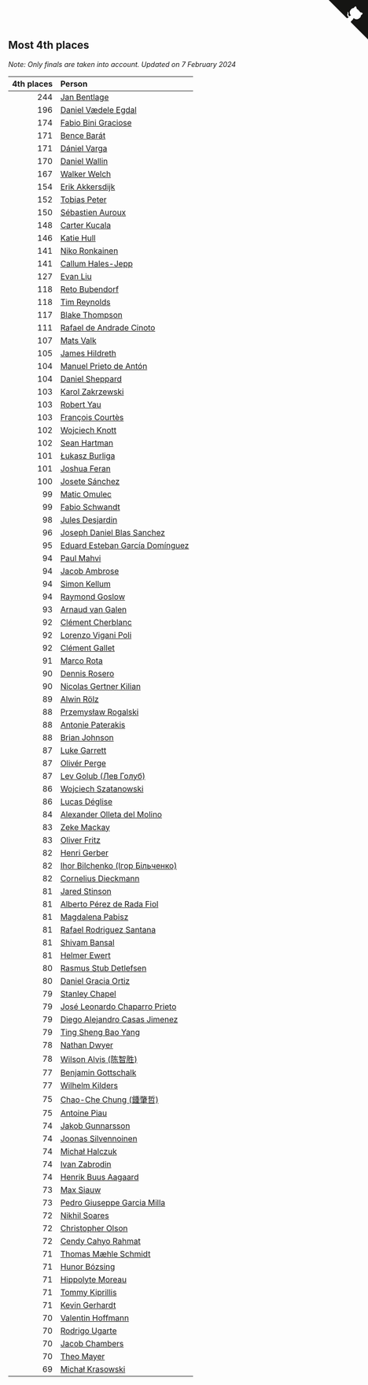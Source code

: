 ## Most 4th places

*Note: Only finals are taken into account.*
*Updated on  7 February 2024*

| 4th places | Person |
| ---: | :--- |
| 244 | [Jan Bentlage](https://www.worldcubeassociation.org/persons/2010BENT01) |
| 196 | [Daniel Vædele Egdal](https://www.worldcubeassociation.org/persons/2013EGDA01) |
| 174 | [Fabio Bini Graciose](https://www.worldcubeassociation.org/persons/2010GRAC02) |
| 171 | [Bence Barát](https://www.worldcubeassociation.org/persons/2008BARA01) |
| 171 | [Dániel Varga](https://www.worldcubeassociation.org/persons/2008VARG01) |
| 170 | [Daniel Wallin](https://www.worldcubeassociation.org/persons/2013WALL03) |
| 167 | [Walker Welch](https://www.worldcubeassociation.org/persons/2011WELC01) |
| 154 | [Erik Akkersdijk](https://www.worldcubeassociation.org/persons/2005AKKE01) |
| 152 | [Tobias Peter](https://www.worldcubeassociation.org/persons/2014PETE03) |
| 150 | [Sébastien Auroux](https://www.worldcubeassociation.org/persons/2008AURO01) |
| 148 | [Carter Kucala](https://www.worldcubeassociation.org/persons/2015KUCA01) |
| 146 | [Katie Hull](https://www.worldcubeassociation.org/persons/2010HULL01) |
| 141 | [Niko Ronkainen](https://www.worldcubeassociation.org/persons/2010RONK01) |
| 141 | [Callum Hales-Jepp](https://www.worldcubeassociation.org/persons/2012HALE01) |
| 127 | [Evan Liu](https://www.worldcubeassociation.org/persons/2009LIUE01) |
| 118 | [Reto Bubendorf](https://www.worldcubeassociation.org/persons/2012BUBE01) |
| 118 | [Tim Reynolds](https://www.worldcubeassociation.org/persons/2005REYN01) |
| 117 | [Blake Thompson](https://www.worldcubeassociation.org/persons/2010THOM03) |
| 111 | [Rafael de Andrade Cinoto](https://www.worldcubeassociation.org/persons/2007CINO01) |
| 107 | [Mats Valk](https://www.worldcubeassociation.org/persons/2007VALK01) |
| 105 | [James Hildreth](https://www.worldcubeassociation.org/persons/2009HILD01) |
| 104 | [Manuel Prieto de Antón](https://www.worldcubeassociation.org/persons/2015ANTO04) |
| 104 | [Daniel Sheppard](https://www.worldcubeassociation.org/persons/2009SHEP01) |
| 103 | [Karol Zakrzewski](https://www.worldcubeassociation.org/persons/2014ZAKR01) |
| 103 | [Robert Yau](https://www.worldcubeassociation.org/persons/2009YAUR01) |
| 103 | [François Courtès](https://www.worldcubeassociation.org/persons/2008COUR01) |
| 102 | [Wojciech Knott](https://www.worldcubeassociation.org/persons/2011KNOT01) |
| 102 | [Sean Hartman](https://www.worldcubeassociation.org/persons/2016HART02) |
| 101 | [Łukasz Burliga](https://www.worldcubeassociation.org/persons/2013BURL01) |
| 101 | [Joshua Feran](https://www.worldcubeassociation.org/persons/2011FERA01) |
| 100 | [Josete Sánchez](https://www.worldcubeassociation.org/persons/2015SANC18) |
| 99 | [Matic Omulec](https://www.worldcubeassociation.org/persons/2010OMUL02) |
| 99 | [Fabio Schwandt](https://www.worldcubeassociation.org/persons/2014SCHW02) |
| 98 | [Jules Desjardin](https://www.worldcubeassociation.org/persons/2010DESJ01) |
| 96 | [Joseph Daniel Blas Sanchez](https://www.worldcubeassociation.org/persons/2016SANC08) |
| 95 | [Eduard Esteban García Domínguez](https://www.worldcubeassociation.org/persons/2011EDUA01) |
| 94 | [Paul Mahvi](https://www.worldcubeassociation.org/persons/2012MAHV01) |
| 94 | [Jacob Ambrose](https://www.worldcubeassociation.org/persons/2010AMBR01) |
| 94 | [Simon Kellum](https://www.worldcubeassociation.org/persons/2016KELL12) |
| 94 | [Raymond Goslow](https://www.worldcubeassociation.org/persons/2014GOSL01) |
| 93 | [Arnaud van Galen](https://www.worldcubeassociation.org/persons/2006GALE01) |
| 92 | [Clément Cherblanc](https://www.worldcubeassociation.org/persons/2014CHER05) |
| 92 | [Lorenzo Vigani Poli](https://www.worldcubeassociation.org/persons/2007POLI01) |
| 92 | [Clément Gallet](https://www.worldcubeassociation.org/persons/2004GALL02) |
| 91 | [Marco Rota](https://www.worldcubeassociation.org/persons/2009ROTA01) |
| 90 | [Dennis Rosero](https://www.worldcubeassociation.org/persons/2010ROSE03) |
| 90 | [Nicolas Gertner Kilian](https://www.worldcubeassociation.org/persons/2013GERT01) |
| 89 | [Alwin Rölz](https://www.worldcubeassociation.org/persons/2016ROLZ01) |
| 88 | [Przemysław Rogalski](https://www.worldcubeassociation.org/persons/2013ROGA02) |
| 88 | [Antonie Paterakis](https://www.worldcubeassociation.org/persons/2012PATE01) |
| 88 | [Brian Johnson](https://www.worldcubeassociation.org/persons/2013JOHN10) |
| 87 | [Luke Garrett](https://www.worldcubeassociation.org/persons/2017GARR05) |
| 87 | [Olivér Perge](https://www.worldcubeassociation.org/persons/2007PERG01) |
| 87 | [Lev Golub (Лев Голуб)](https://www.worldcubeassociation.org/persons/2014HOLU01) |
| 86 | [Wojciech Szatanowski](https://www.worldcubeassociation.org/persons/2011SZAT01) |
| 86 | [Lucas Déglise](https://www.worldcubeassociation.org/persons/2015DEGL01) |
| 84 | [Alexander Olleta del Molino](https://www.worldcubeassociation.org/persons/2008OLLE01) |
| 83 | [Zeke Mackay](https://www.worldcubeassociation.org/persons/2015MACK06) |
| 83 | [Oliver Fritz](https://www.worldcubeassociation.org/persons/2014FRIT02) |
| 82 | [Henri Gerber](https://www.worldcubeassociation.org/persons/2014GERB01) |
| 82 | [Ihor Bilchenko (Ігор Більченко)](https://www.worldcubeassociation.org/persons/2011BILC01) |
| 82 | [Cornelius Dieckmann](https://www.worldcubeassociation.org/persons/2009DIEC01) |
| 81 | [Jared Stinson](https://www.worldcubeassociation.org/persons/2014STIN01) |
| 81 | [Alberto Pérez de Rada Fiol](https://www.worldcubeassociation.org/persons/2011FIOL01) |
| 81 | [Magdalena Pabisz](https://www.worldcubeassociation.org/persons/2017PABI01) |
| 81 | [Rafael Rodriguez Santana](https://www.worldcubeassociation.org/persons/2012SANT12) |
| 81 | [Shivam Bansal](https://www.worldcubeassociation.org/persons/2011BANS02) |
| 81 | [Helmer Ewert](https://www.worldcubeassociation.org/persons/2015EWER01) |
| 80 | [Rasmus Stub Detlefsen](https://www.worldcubeassociation.org/persons/2014DETL01) |
| 80 | [Daniel Gracia Ortiz](https://www.worldcubeassociation.org/persons/2009ORTI01) |
| 79 | [Stanley Chapel](https://www.worldcubeassociation.org/persons/2016CHAP04) |
| 79 | [José Leonardo Chaparro Prieto](https://www.worldcubeassociation.org/persons/2011CHAP01) |
| 79 | [Diego Alejandro Casas Jimenez](https://www.worldcubeassociation.org/persons/2014JIME05) |
| 79 | [Ting Sheng Bao Yang](https://www.worldcubeassociation.org/persons/2008BAOY01) |
| 78 | [Nathan Dwyer](https://www.worldcubeassociation.org/persons/2011DWYE02) |
| 78 | [Wilson Alvis (陈智胜)](https://www.worldcubeassociation.org/persons/2011ALVI01) |
| 77 | [Benjamin Gottschalk](https://www.worldcubeassociation.org/persons/2016GOTT01) |
| 77 | [Wilhelm Kilders](https://www.worldcubeassociation.org/persons/2010KILD02) |
| 75 | [Chao-Che Chung (鍾肇哲)](https://www.worldcubeassociation.org/persons/2012CHON03) |
| 75 | [Antoine Piau](https://www.worldcubeassociation.org/persons/2008PIAU01) |
| 74 | [Jakob Gunnarsson](https://www.worldcubeassociation.org/persons/2015GUNN01) |
| 74 | [Joonas Silvennoinen](https://www.worldcubeassociation.org/persons/2016SILV07) |
| 74 | [Michał Halczuk](https://www.worldcubeassociation.org/persons/2006HALC01) |
| 74 | [Ivan Zabrodin](https://www.worldcubeassociation.org/persons/2012ZABR01) |
| 74 | [Henrik Buus Aagaard](https://www.worldcubeassociation.org/persons/2006BUUS01) |
| 73 | [Max Siauw](https://www.worldcubeassociation.org/persons/2017SIAU02) |
| 73 | [Pedro Giuseppe Garcia Milla](https://www.worldcubeassociation.org/persons/2016MILL07) |
| 72 | [Nikhil Soares](https://www.worldcubeassociation.org/persons/2015SOAR01) |
| 72 | [Christopher Olson](https://www.worldcubeassociation.org/persons/2009OLSO01) |
| 72 | [Cendy Cahyo Rahmat](https://www.worldcubeassociation.org/persons/2010RAHM02) |
| 71 | [Thomas Mæhle Schmidt](https://www.worldcubeassociation.org/persons/2013SCHM02) |
| 71 | [Hunor Bózsing](https://www.worldcubeassociation.org/persons/2009BOZS01) |
| 71 | [Hippolyte Moreau](https://www.worldcubeassociation.org/persons/2008MORE02) |
| 71 | [Tommy Kiprillis](https://www.worldcubeassociation.org/persons/2014KIPR01) |
| 71 | [Kevin Gerhardt](https://www.worldcubeassociation.org/persons/2013GERH01) |
| 70 | [Valentin Hoffmann](https://www.worldcubeassociation.org/persons/2011HOFF02) |
| 70 | [Rodrigo Ugarte](https://www.worldcubeassociation.org/persons/2015UGAR01) |
| 70 | [Jacob Chambers](https://www.worldcubeassociation.org/persons/2017CHAM09) |
| 70 | [Theo Mayer](https://www.worldcubeassociation.org/persons/2012MAYE01) |
| 69 | [Michał Krasowski](https://www.worldcubeassociation.org/persons/2013KRAS02) |


<a href="https://github.com/jonatanklosko/wca_statistics" class="github-corner" aria-label="View source on Github"><svg width="80" height="80" viewBox="0 0 250 250" style="fill:#151513; color:#fff; position: absolute; top: 0; border: 0; right: 0;" aria-hidden="true"><path d="M0,0 L115,115 L130,115 L142,142 L250,250 L250,0 Z"></path><path d="M128.3,109.0 C113.8,99.7 119.0,89.6 119.0,89.6 C122.0,82.7 120.5,78.6 120.5,78.6 C119.2,72.0 123.4,76.3 123.4,76.3 C127.3,80.9 125.5,87.3 125.5,87.3 C122.9,97.6 130.6,101.9 134.4,103.2" fill="currentColor" style="transform-origin: 130px 106px;" class="octo-arm"></path><path d="M115.0,115.0 C114.9,115.1 118.7,116.5 119.8,115.4 L133.7,101.6 C136.9,99.2 139.9,98.4 142.2,98.6 C133.8,88.0 127.5,74.4 143.8,58.0 C148.5,53.4 154.0,51.2 159.7,51.0 C160.3,49.4 163.2,43.6 171.4,40.1 C171.4,40.1 176.1,42.5 178.8,56.2 C183.1,58.6 187.2,61.8 190.9,65.4 C194.5,69.0 197.7,73.2 200.1,77.6 C213.8,80.2 216.3,84.9 216.3,84.9 C212.7,93.1 206.9,96.0 205.4,96.6 C205.1,102.4 203.0,107.8 198.3,112.5 C181.9,128.9 168.3,122.5 157.7,114.1 C157.9,116.9 156.7,120.9 152.7,124.9 L141.0,136.5 C139.8,137.7 141.6,141.9 141.8,141.8 Z" fill="currentColor" class="octo-body"></path></svg></a><style>.github-corner:hover .octo-arm{animation:octocat-wave 560ms ease-in-out}@keyframes octocat-wave{0%,100%{transform:rotate(0)}20%,60%{transform:rotate(-25deg)}40%,80%{transform:rotate(10deg)}}@media (max-width:500px){.github-corner:hover .octo-arm{animation:none}.github-corner .octo-arm{animation:octocat-wave 560ms ease-in-out}}</style>

